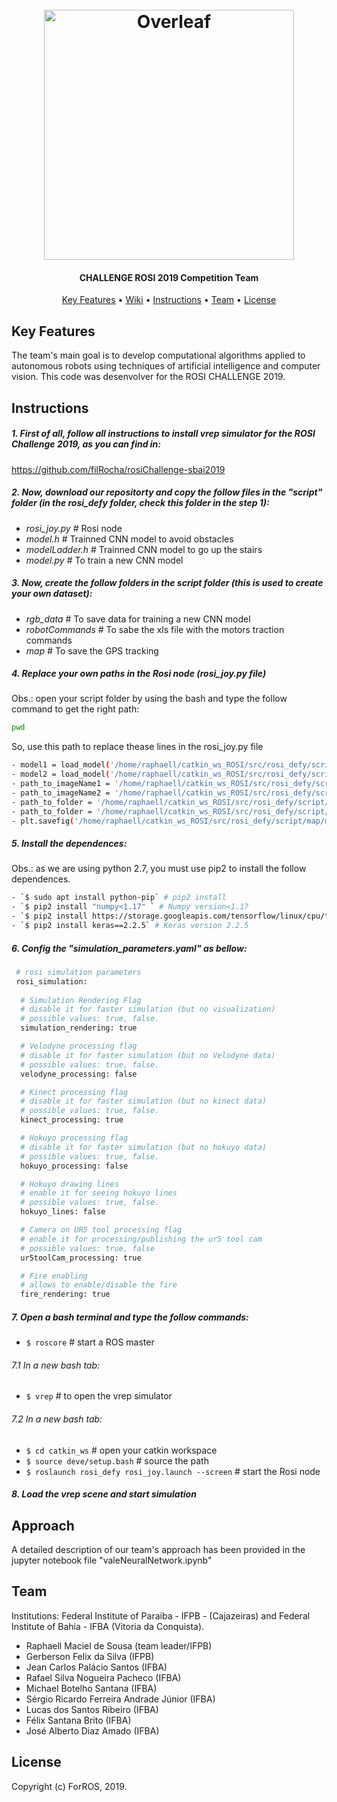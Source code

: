  <h1 align="center">
  <br>
  <a href="https://www.overleaf.com"><img src="https://user-images.githubusercontent.com/31168586/65396910-dbd1f300-dd81-11e9-9a98-8f4f329461e0.png" alt="Overleaf" width="400"></a>
</h1>

<h4 align="center">

CHALLENGE ROSI 2019 Competition Team</h4>

<p align="center">
  <a href="#key-features">Key Features</a> •
  <a href="https://github.com/overleaf/overleaf/wiki">Wiki</a> •
  <a href="#Instructions">Instructions</a> •
  <a href="#Team">Team</a> •
  <a href="#license">License</a>
</p>

## Key Features

The team's main goal is to develop computational algorithms applied to autonomous robots using techniques of artificial intelligence and computer vision. This code was desenvolver for the ROSI CHALLENGE 2019.

## Instructions

##### 1. First of all, follow all instructions to install vrep simulator for the ROSI Challenge 2019, as you can find in:

https://github.com/filRocha/rosiChallenge-sbai2019

##### 2. Now, download our repositorty and copy the follow files in the "script" folder (in the rosi_defy folder, check this folder in the step 1):
- *rosi_joy.py* # Rosi node
- *model.h* # Trainned CNN model to avoid obstacles
- *modelLadder.h* # Trainned CNN model to go up the stairs
- *model.py* # To train a new CNN model

##### 3. Now, create the follow folders in the script folder (this is used to create your own dataset):
- *rgb_data* # To save data for training a new CNN model
- *robotCommands* # To sabe the xls file with the motors traction commands
- *map* # To save the GPS tracking

##### 4. Replace your own paths in the Rosi node (rosi_joy.py file) 
Obs.: open your script folder by using the bash and type the follow command to get the right path:
```sh
pwd
```

So, use this path to replace thease lines in the rosi_joy.py file
```sh
- model1 = load_model('/home/raphaell/catkin_ws_ROSI/src/rosi_defy/script/model.h5') 
- model2 = load_model('/home/raphaell/catkin_ws_ROSI/src/rosi_defy/script/modelLadder.h5') 
- path_to_imageName1 = '/home/raphaell/catkin_ws_ROSI/src/rosi_defy/script/'+imageName1+'/' 
- path_to_imageName2 = '/home/raphaell/catkin_ws_ROSI/src/rosi_defy/script/'+imageName2+'/' 
- path_to_folder = '/home/raphaell/catkin_ws_ROSI/src/rosi_defy/script/robotCommands/' 
- path_to_folder = '/home/raphaell/catkin_ws_ROSI/src/rosi_defy/script/map/' 
- plt.savefig('/home/raphaell/catkin_ws_ROSI/src/rosi_defy/script/map/map.png') 
```
##### 5. Install the dependences:
Obs.: as we are using python 2.7, you must use pip2 to install the follow dependences.
```sh
- `$ sudo apt install python-pip` # pip2 install
- `$ pip2 install "numpy<1.17" ` # Numpy version<1.17
- `$ pip2 install https://storage.googleapis.com/tensorflow/linux/cpu/tensorflow-1.14.0-cp27-none-linux_x86_64.whl` # Tensorflow version 1.14.0
- `$ pip2 install keras==2.2.5` # Keras version 2.2.5
```
##### 6. Config the "simulation_parameters.yaml" as bellow:

```sh
 # rosi simulation parameters
 rosi_simulation: 
 
  # Simulation Rendering Flag
  # disable it for faster simulation (but no visualization)
  # possible values: true, false.
  simulation_rendering: true

  # Velodyne processing flag
  # disable it for faster simulation (but no Velodyne data)
  # possible values: true, false.
  velodyne_processing: false

  # Kinect processing flag
  # disable it for faster simulation (but no kinect data)
  # possible values: true, false.
  kinect_processing: true

  # Hokuyo processing flag
  # disable it for faster simulation (but no hokuyo data)
  # possible values: true, false.
  hokuyo_processing: false

  # Hokuyo drawing lines 
  # enable it for seeing hokuyo lines
  # possible values: true, false.
  hokuyo_lines: false

  # Camera on UR5 tool processing flag
  # enable it for processing/publishing the ur5 tool cam
  # possible values: true, false
  ur5toolCam_processing: true

  # Fire enabling
  # allows to enable/disable the fire
  fire_rendering: true
```

##### 7. Open a bash terminal and type the follow commands:
- `$ roscore` # start a ROS master

###### 7.1 In a new bash tab:
- `$ vrep` # to open the vrep simulator

###### 7.2 In a new bash tab:
- `$ cd catkin_ws` # open your catkin workspace
- `$ source deve/setup.bash` # source the path
- `$ roslaunch rosi_defy rosi_joy.launch --screen` # start the Rosi node

##### 8. Load the vrep scene and start simulation

## Approach

A detailed description of our team's approach has been provided in the jupyter notebook file "valeNeuralNetwork.ipynb"

## Team

Institutions: Federal Institute of Paraiba - IFPB - (Cajazeiras) and Federal Institute of Bahia - IFBA (Vitoria da Conquista).
* Raphaell Maciel de Sousa (team leader/IFPB)
* Gerberson Felix da Silva (IFPB)	
* Jean Carlos Palácio Santos (IFBA)
* Rafael Silva Nogueira Pacheco (IFBA)
* Michael Botelho Santana (IFBA)
* Sérgio Ricardo Ferreira Andrade Júnior (IFBA)
* Lucas dos Santos Ribeiro (IFBA)
* Félix Santana Brito (IFBA)
* José Alberto Diaz Amado (IFBA)


## License

Copyright (c) ForROS, 2019.
